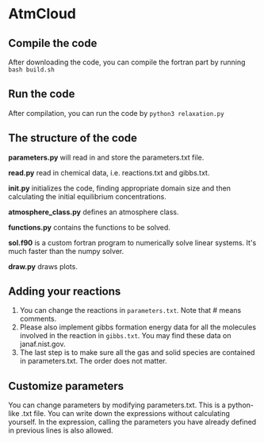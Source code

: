 # AtmCloud
## Compile the code
After downloading the code, you can compile the fortran part by running `bash build.sh`

## Run the code
After compilation, you can run the code by `python3 relaxation.py`

## The structure of the code
**parameters.py** will read in and store the parameters.txt file.

**read.py** read in chemical data, i.e. reactions.txt and gibbs.txt.

**init.py** initializes the code, finding appropriate domain size and then calculating the initial equilibrium concentrations.

**atmosphere_class.py** defines an atmosphere class.

**functions.py** contains the functions to be solved.

**sol.f90** is a custom fortran program to numerically solve linear systems. It's much faster than the numpy solver.

**draw.py** draws plots.

## Adding your reactions
1. You can change the reactions in `parameters.txt`. Note that # means comments. 
2. Please also implement gibbs formation energy data for all the molecules involved in the reaction in `gibbs.txt`. You may find these data on janaf.nist.gov. 
3. The last step is to make sure all the gas and solid species are contained in parameters.txt. The order does not matter.

## Customize parameters
You can change parameters by modifying parameters.txt. This is a python-like .txt file. You can write down the expressions without calculating yourself. In the expression, calling the parameters you have already defined in previous lines is also allowed.
